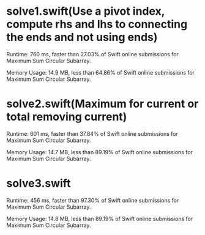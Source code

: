 # solve1.swift(Use a pivot index, compute rhs and lhs to connecting the ends and not using ends)

Runtime: 760 ms, faster than 27.03% of Swift online submissions for Maximum Sum Circular Subarray.

Memory Usage: 14.9 MB, less than 64.86% of Swift online submissions for Maximum Sum Circular Subarray.

# solve2.swift(Maximum for current or total removing current)

Runtime: 601 ms, faster than 37.84% of Swift online submissions for Maximum Sum Circular Subarray.

Memory Usage: 14.7 MB, less than 89.19% of Swift online submissions for Maximum Sum Circular Subarray.

# solve3.swift

Runtime: 456 ms, faster than 97.30% of Swift online submissions for Maximum Sum Circular Subarray.

Memory Usage: 14.8 MB, less than 89.19% of Swift online submissions for Maximum Sum Circular Subarray.

